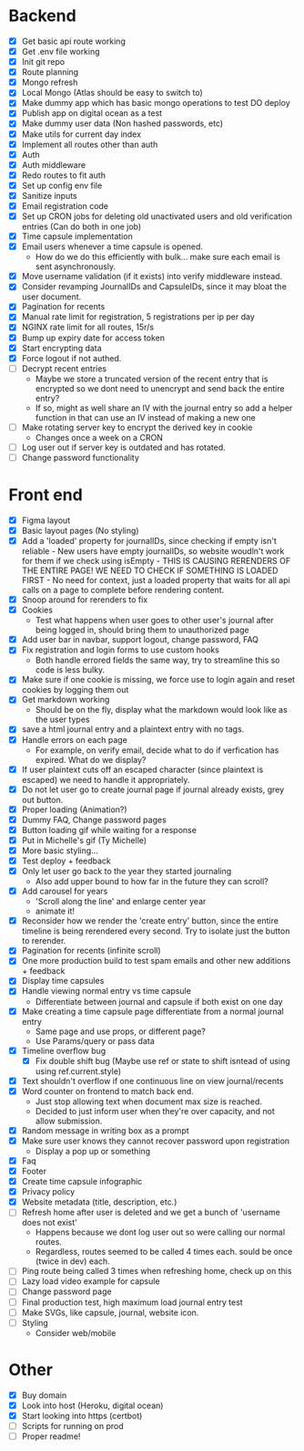 # Backend
- [x] Get basic api route working
- [x] Get .env file working
- [x] Init git repo
- [x] Route planning
- [x] Mongo refresh
- [x] Local Mongo (Atlas should be easy to switch to)
- [x] Make dummy app which has basic mongo operations to test DO deploy
- [x] Publish app on digital ocean as a test
- [x] Make dummy user data (Non hashed passwords, etc)
- [x] Make utils for current day index
- [x] Implement all routes other than auth
- [x] Auth
- [x] Auth middleware
- [x] Redo routes to fit auth
- [x] Set up config env file
- [x] Sanitize inputs
- [x] Email registration code
- [x] Set up CRON jobs for deleting old unactivated users and old verification entries (Can do both in one job)
- [x] Time capsule implementation
- [x] Email users whenever a time capsule is opened.
    - How do we do this efficiently with bulk... make sure each email is sent asynchronously.
- [x] Move username validation (if it exists) into verify middleware instead.
- [x] Consider revamping JournalIDs and CapsuleIDs, since it may bloat the user document.
- [x] Pagination for recents
- [x] Manual rate limit for registration, 5 registrations per ip per day
- [x] NGINX rate limit for all routes, 15r/s
- [x] Bump up expiry date for access token
- [x] Start encrypting data
- [x] Force logout if not authed.
- [ ] Decrypt recent entries
    - Maybe we store a truncated version of the recent entry that is encrypted so we dont need to unencrypt and send back the entire entry?
    - If so, might as well share an IV with the journal entry so add a helper function in that can use an IV instead of making a new one
- [ ] Make rotating server key to encrypt the derived key in cookie
    - Changes once a week on a CRON
- [ ] Log user out if server key is outdated and has rotated.
- [ ] Change password functionality

# Front end
- [x] Figma layout
- [x] Basic layout pages (No styling)
- [x] Add a 'loaded' property for journalIDs, since checking if empty isn't reliable
        - New users have empty journalIDs, so website woudln't work for them if we check using isEmpty
        - THIS IS CAUSING RERENDERS OF THE ENTIRE PAGE! WE NEED TO CHECK IF SOMETHING IS LOADED FIRST
            - No need for context, just a loaded property that waits for all api calls on a page to complete before rendering content.
- [x] Snoop around for rerenders to fix
- [x] Cookies
    - Test what happens when user goes to other user's journal after being logged in, should bring them to unauthorized page
- [x] Add user bar in navbar, support logout, change password, FAQ
- [x] Fix registration and login forms to use custom hooks
    - Both handle errored fields the same way, try to streamline this so code is less bulky.
- [x] Make sure if one cookie is missing, we force use to login again and reset cookies by logging them out
- [x] Get markdown working
    - Should be on the fly, display what the markdown would look like as the user types
- [x] save a html journal entry and a plaintext entry with no tags.
- [x] Handle errors on each page
    - For example, on verify email, decide what to do if verfication has expired. What do we display?
- [x] If user plaintext cuts off an escaped character (since plaintext is escaped) we need to handle it appropriately.
- [x] Do not let user go to create journal page if journal already exists, grey out button.
- [x] Proper loading (Animation?)
- [x] Dummy FAQ, Change password pages
- [x] Button loading gif while waiting for a response
- [x] Put in Michelle's gif (Ty Michelle)
- [x] More basic styling...
- [x] Test deploy + feedback
- [x] Only let user go back to the year they started journaling
    - Also add upper bound to how far in the future they can scroll?
- [x] Add carousel for years
    - 'Scroll along the line' and enlarge center year
    - animate it!
- [x] Reconsider how we render the 'create entry' button, since the entire timeline is being rerendered every second. Try to isolate just the button to rerender.
- [x] Pagination for recents (infinite scroll)
- [x] One more production build to test spam emails and other new additions + feedback
- [x] Display time capsules
- [x] Handle viewing normal entry vs time capsule
    - Differentiate between journal and capsule if both exist on one day
- [x] Make creating a time capsule page differentiate from a normal journal entry
    - Same page and use props, or different page?
    - Use Params/query or pass data 
- [x] Timeline overflow bug
    - [x] Fix double shift bug (Maybe use ref or state to shift isntead of using using ref.current.style)
- [x] Text shouldn't overflow if one continuous line on view journal/recents
- [x] Word counter on frontend to match back end.
    - Just stop allowing text when document max size is reached.
    * Decided to just inform user when they're over capacity, and not allow submission.
- [x] Random message in writing box as a prompt
- [x] Make sure user knows they cannot recover password upon registration
    - Display a pop up or something
- [x] Faq
- [x] Footer
- [x] Create time capsule infographic
- [x] Privacy policy
- [x] Website metadata (title, description, etc.)
- [ ] Refresh home after user is deleted and we get a bunch of 'username does not exist'
    - Happens because we dont log user out so were calling our normal routes.
    - Regardless, routes seemed to be called 4 times each. sould be once (twice in dev) each.
- [ ] Ping route being called 3 times when refreshing home, check up on this
- [ ] Lazy load video example for capsule
- [ ] Change password page
- [ ] Final production test, high maximum load journal entry test
- [ ] Make SVGs, like capsule, journal, website icon.
- [ ] Styling
    - Consider web/mobile

# Other
- [x] Buy domain
- [x] Look into host (Heroku, digital ocean)
- [x] Start looking into https (certbot)
- [ ] Scripts for running on prod
- [ ] Proper readme!